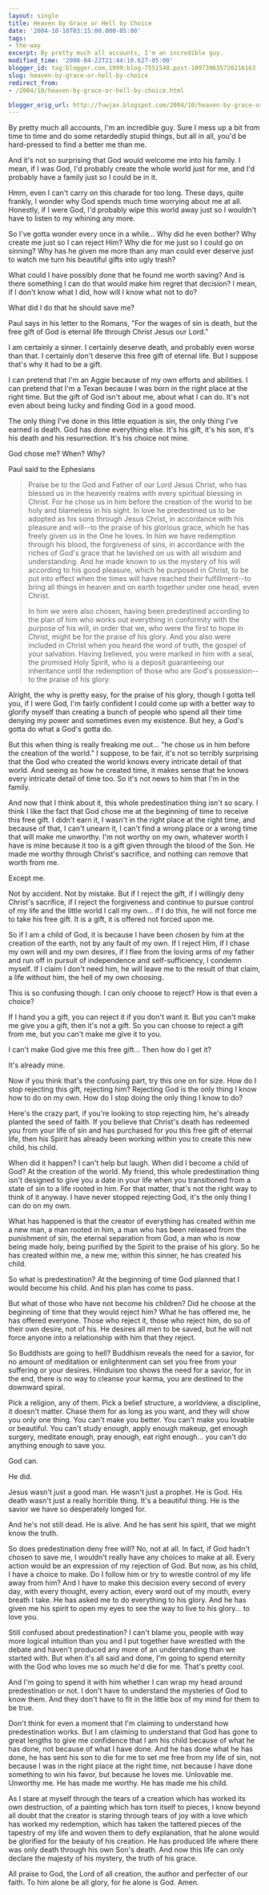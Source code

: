 ```yaml
---
layout: single
title: Heaven by Grace or Hell by Choice
date: '2004-10-10T03:15:00.000-05:00'
tags:
- the-way
excerpt: By pretty much all accounts, I'm an incredible guy.
modified_time: '2008-04-22T21:44:10.627-05:00'
blogger_id: tag:blogger.com,1999:blog-7551548.post-109739635720216163
slug: heaven-by-grace-or-hell-by-choice
redirect_from: 
- /2004/10/heaven-by-grace-or-hell-by-choice.html

blogger_orig_url: http://fuwjax.blogspot.com/2004/10/heaven-by-grace-or-hell-by-choice.html
---
```


By pretty much all accounts, I'm an incredible guy.  Sure I mess up a bit from time to time and do some retardedly stupid things, but all in all, you'd be hard-pressed to find a better me than me.

And it's not so surprising that God would welcome me into his family.  I mean, if I was God, I'd probably create the whole world just for me, and I'd probably have a family just so I could be in it.

Hmm, even I can't carry on this charade for too long.  These days, quite frankly, I wonder why God spends much time worrying about me at all.  Honestly, if I were God, I'd probably wipe this world away just so I wouldn't have to listen to my whining any more.

So I've gotta wonder every once in a while... Why did he even bother?  Why create me just so I can reject Him?  Why die for me just so I could go on sinning?  Why has he given me more than any man could ever deserve just to watch me turn his beautiful gifts into ugly trash?

What could I have possibly done that he found me worth saving?  And is there something I can do that would make him regret that decision?  I mean, if I don't know what I did, how will I know what not to do?

What did I do that he should save me?

Paul says in his letter to the Romans, "For the wages of sin is death, but the free gift of God is eternal life through Christ Jesus our Lord."

I am certainly a sinner.  I certainly deserve death, and probably even worse than that.  I certainly don't deserve this free gift of eternal life.  But I suppose that's why it had to be a gift.

I can pretend that I'm an Aggie because of my own efforts and abilities.  I can pretend that I'm a Texan because I was born in the right place at the right time.  But the gift of God isn't about me, about what I can do.  It's not even about being lucky and finding God in a good mood.

The only thing I've done in this little equation is sin, the only thing I've earned is death.  God has done everything else.  It's his gift, it's his son, it's his death and his resurrection.  It's his choice not mine.

God chose me?  When?  Why?

Paul said to the Ephesians

> Praise be to the God and Father of our Lord Jesus Christ, who has blessed us in the heavenly realms with every spiritual blessing in Christ.  For he chose us in him before the creation of the world to be holy and blameless in his sight. In love he predestined us to be adopted as his sons through Jesus Christ, in accordance with his pleasure and will--to the praise of his glorious grace, which he has freely given us in the One he loves.  In him we have redemption through his blood, the forgiveness of sins, in accordance with the riches of God's grace that he lavished on us with all wisdom and understanding.  And he made known to us the mystery of his will according to his good pleasure, which he purposed in Christ, to be put into effect when the times will have reached their fulfillment--to bring all things in heaven and on earth together under one head, even Christ.
> 
> In him we were also chosen, having been predestined according to the plan of him who works out everything in conformity with the purpose of his will, in order that we, who were the first to hope in Christ, might be for the praise of his glory. And you also were included in Christ when you heard the word of truth, the gospel of your salvation. Having believed, you were marked in him with a seal, the promised Holy Spirit, who is a deposit guaranteeing our inheritance until the redemption of those who are God's possession--to the praise of his glory.

Alright, the why is pretty easy, for the praise of his glory, though I gotta tell you, if I were God, I'm fairly confident I could come up with a better way to glorify myself than creating a bunch of people who spend all their time denying my power and sometimes even my existence.  But hey, a God's gotta do what a God's gotta do.

But this when thing is really freaking me out... "he chose us in him before the creation of the world."  I suppose, to be fair, it's not so terribly surprising that the God who created the world knows every intricate detail of that world.  And seeing as how he created time, it makes sense that he knows every intricate detail of time too.  So it's not news to him that I'm in the family.

And now that I think about it, this whole predestination thing isn't so scary.  I think I like the fact that God chose me at the beginning of time to receive this free gift.  I didn't earn it, I wasn't in the right place at the right time, and because of that, I can't unearn it, I can't find a wrong place or a wrong time that will make me unworthy.  I'm not worthy on my own, whatever worth I have is mine because it too is a gift given through the blood of the Son.  He made me worthy through Christ's sacrifice, and nothing can remove that worth from me.

Except me.

Not by accident.  Not by mistake.  But if I reject the gift, if I willingly deny Christ's sacrifice, if I reject the forgiveness and continue to pursue control of my life and the little world I call my own... if I do this, he will not force me to take his free gift.  It is a gift, it is offered not forced upon me.

So if I am a child of God, it is because I have been chosen by him at the creation of the earth, not by any fault of my own.  If I reject Him, if I chase my own will and my own desires, if I flee from the loving arms of my father and run off in pursuit of independence and self-sufficiency, I condemn myself.  If I claim I don't need him, he will leave me to the result of that claim, a life without him, the hell of my own choosing.

This is so confusing though.  I can only choose to reject?  How is that even a choice?

If I hand you a gift, you can reject it if you don't want it.  But you can't make me give you a gift, then it's not a gift.  So you can choose to reject a gift from me, but you can't make me give it to you.

I can't make God give me this free gift...  Then how do I get it?

It's already mine.

Now if you think that's the confusing part, try this one on for size.  How do I stop rejecting this gift, rejecting him?  Rejecting God is the only thing I know how to do on my own.  How do I stop doing the only thing I know to do?

Here's the crazy part, if you're looking to stop rejecting him, he's already planted the seed of faith.  If you believe that Christ's death has redeemed you from your life of sin and has purchased for you this free gift of eternal life, then his Spirit has already been working within you to create this new child, his child.

When did it happen?  I can't help but laugh.  When did I become a child of God?  At the creation of the world.  My friend, this whole predestination thing isn't designed to give you a date in your life when you transitioned from a state of sin to a life rooted in him.  For that matter, that's not the right way to think of it anyway.  I have never stopped rejecting God, it's the only thing I can do on my own.

What has happened is that the creator of everything has created within me a new man, a man rooted in him, a man who has been released from the punishment of sin, the eternal separation from God, a man who is now being made holy, being purified by the Spirit to the praise of his glory.  So he has created within me, a new me; within this sinner, he has created his child.

So what is predestination?  At the beginning of time God planned that I would become his child.  And his plan has come to pass.

But what of those who have not become his children?  Did he choose at the beginning of time that they would reject him?  What he has offered me, he has offered everyone.  Those who reject it, those who reject him, do so of their own desire, not of his.  He desires all men to be saved, but he will not force anyone into a relationship with him that they reject.

So Buddhists are going to hell?  Buddhism reveals the need for a savior, for no amount of meditation or enlightenment can set you free from your suffering or your desires.  Hinduism too shows the need for a savior, for in the end, there is no way to cleanse your karma, you are destined to the downward spiral.

Pick a religion, any of them.  Pick a belief structure, a worldview, a discipline, it doesn't matter.  Chase them for as long as you want, and they will show you only one thing.  You can't make you better.  You can't make you lovable or beautiful.  You can't study enough, apply enough makeup, get enough surgery, meditate enough, pray enough, eat right enough... you can't do anything enough to save you.

God can.

He did.

Jesus wasn't just a good man.  He wasn't just a prophet.  He is God.  His death wasn't just a really horrible thing.  It's a beautiful thing.  He is the savior we have so desperately longed for.  

And he's not still dead.  He is alive.  And he has sent his spirit, that we might know the truth.

So does predestination deny free will?  No, not at all.  In fact, if God hadn't chosen to save me, I wouldn't really have any choices to make at all.  Every action would be an expression of my rejection of God.  But now, as his child, I have a choice to make.  Do I follow him or try to wrestle control of my life away from him?  And I have to make this decision every second of every day, with every thought, every action, every word out of my mouth, every breath I take.  He has asked me to do everything to his glory.  And he has given me his spirit to open my eyes to see the way to live to his glory... to love you.

Still confused about predestination?  I can't blame you, people with way more logical intuition than you and I put together have wrestled with the debate and haven't produced any more of an understanding than we started with.  But when it's all said and done, I'm going to spend eternity with the God who loves me so much he'd die for me.  That's pretty cool.  

And I'm going to spend it with him whether I can wrap my head around predestination or not.  I don't have to understand the mysteries of God to know them.  And they don't have to fit in the little box of my mind for them to be true.  

Don't think for even a moment that I'm claiming to understand how predestination works.  But I am claiming to understand that God has gone to great lengths to give me confidence that I am his child because of what he has done, not because of what I have done.   And he has done what he has done, he has sent his son to die for me to set me free from my life of sin, not because I was in the right place at the right time, not because I have done something to win his favor, but because he loves me.  Unlovable me.  Unworthy me.  He has made me worthy.  He has made me his child.

As I stare at myself through the tears of a creation which has worked its own destruction, of a painting which has torn itself to pieces, I know beyond all doubt that the creator is staring through tears of joy with a love which has worked my redemption, which has taken the tattered pieces of the tapestry of my life and woven them to defy explanation, that he alone would be glorified for the beauty of his creation.  He has produced life where there was only death through his own Son's death.  And now this life can only declare the majesty of his mystery, the truth of his grace.

All praise to God, the Lord of all creation, the author and perfecter of our faith.  To him alone be all glory, for he alone is God.  Amen.